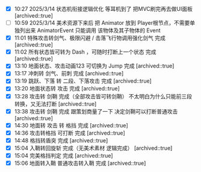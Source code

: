 
- [x] 10:27 
	2025/3/14 状态机衔接逻辑优化
	等耳机到了 把MVC刷完再去做UI面板 [archived::true]
- [ ] 10:59 
	2025/3/14 美术资源下来后 把 Animator 放到 Player根节点，不需要单独列出来
	AnimatorEvent 只能调用 该物体及其子物体的 Event 
- [x] 11:01 特殊攻击转剑气、极限闪避 / 击落飞行物调用强化剑气 完成
	[archived::true]
- [x] 11:02 所有状态皆可转为 Dash ，可随时打断上一个状态 完成
	[archived::true]
- [x] 13:10 
	地面状态、攻击动画123 可切换为 Jump
	完成 [archived::true]
- [x] 13:17 冲刺转 剑气、前刺 完成
	[archived::true]
- [x] 13:19 跳跃、下落 转 二段、下落攻击 完成
	[archived::true]
- [x] 13:20 地面状态转 攻击 完成
	[archived::true]
- [x] 13:28 
	攻击转 剑鞘 完成（全部攻击皆可转剑鞘）
	不太明白为什么只能前三段转换，又无法打断 [archived::true]
- [x] 13:38 
	攻击转 剑鞘 完成
	跟策划商量了一下 决定剑鞘可以打断普通攻击 [archived::true]
- [x] 14:30 地面转 攻击 转 格挡 完成
	[archived::true]
- [x] 14:36 攻击转格挡 可打断 完成
	[archived::true]
- [x] 14:48 格挡转盾突 完成
	[archived::true]
- [x] 15:04 入鞘转回旋斩 完成（无美术素材 逻辑完成）
	[archived::true]
- [x] 15:04 完美格挡判定 完成
	[archived::true]
- [x] 15:06 地面转入鞘  普通攻击转入鞘 完成 
	[archived::true]